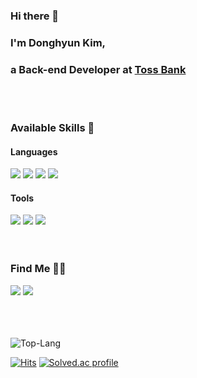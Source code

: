### Hi there 👋
### I'm Donghyun Kim,
### a Back-end Developer at <a href="https://www.tossbank.com/"> Toss Bank </a> 

<br>
<br>

### Available Skills 💪
#### Languages
<div>
<img src="https://img.shields.io/badge/Rust-000000?style=flat-square&logo=Rust"/>
<img src="https://img.shields.io/badge/Python-3776AB?style=flat-square&logo=Python&logoColor=white"/>
<img src="https://img.shields.io/badge/C++-00599C?style=flat-square&logo=cplusplus&logoColor=white"/>
<img src="https://img.shields.io/badge/JavaScript-F7DF1E?style=flat-square&logo=JavaScript&logoColor=white"/>
</div>

#### Tools
<div>
<img src="https://img.shields.io/badge/Docker-2496ED?style=flat-square&logo=Docker&logoColor=white"/>
<img src="https://img.shields.io/badge/Terraform-7B42BC?style=flat-square&logo=Terraform&logoColor=white"/>
<img src="https://img.shields.io/badge/Kubernetes-326CE5?style=flat-square&logo=Kubernetes&logoColor=white"/>
</div>

<br>
<br>

### Find Me 👨‍💻
<div>
<a href="https://www.linkedin.com/in/donghyun-kim-0b1823196/"><img src="https://img.shields.io/badge/LinkedIn-0A66C2?style=flat-square&logo=LinkedIn&logoColor=wihte"/></a>
<a href="mailto:hvho1119@gmail.com"><img src="https://img.shields.io/badge/hvho1119-EA4335?style=flat-square&logo=Gmail&logoColor=white"/></a>
</div>

<br>
<br>
<br>

![Top-Lang](https://github-readme-stats.vercel.app/api/top-langs/?username=HVHO&layout=compact)



[![Hits](https://hits.seeyoufarm.com/api/count/incr/badge.svg?url=https%3A%2F%2Fgithub.com%2FHVHO&count_bg=%2392F35B&title_bg=%23555555&icon=smartthings.svg&icon_color=%23FFFFFF&title=hits&edge_flat=false)](https://hits.seeyoufarm.com)
[![Solved.ac
profile](http://mazassumnida.wtf/api/mini/generate_badge?boj=hvho1119)](https://solved.ac/hvho1119)





<!--
**HVHO/HVHO** is a ✨ _special_ ✨ repository because its `README.md` (this file) appears on your GitHub profile.

Here are some ideas to get you started:

- 🔭 I’m currently working on ...
- 🌱 I’m currently learning ...
- 👯 I’m looking to collaborate on ...
- 🤔 I’m looking for help with ...
- 💬 Ask me about ...
- 📫 How to reach me: ...
- 😄 Pronouns: ...
- ⚡ Fun fact: ...
-->
